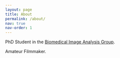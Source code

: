 ```yaml
---
layout: page
title: About
permalink: /about/
nav: true
nav-order: 1
---
```


PhD Student in the [Biomedical Image Analysis Group](http://biomedia.doc.ic.ac.uk/). 

Amateur Filmmaker.